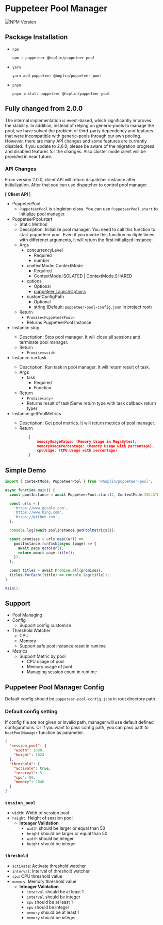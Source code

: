 # Puppeteer Pool Manager

![NPM Version](https://img.shields.io/npm/v/%40hoplin%2Fpuppeteer-pool?style=for-the-badge)

## Package Installation

- `npm`

  ```
  npm i puppeteer @hoplin/puppeteer-pool
  ```

- `yarn`

  ```
  yarn add puppeteer @hoplin/puppeteer-pool
  ```

- `pnpm`
  ```
  pnpm install puppeteer @hoplin/puppeteer-pool
  ```

## Fully changed from 2.0.0

The internal implementation is event-based, which significantly improves the stability. In addition, instead of relying
on generic-pools to manage the pool, we have solved the problem of third-party dependency and features that were
incompatible with generic-pools through our own pooling. However, there are many API changes and some features are
currently disabled. If you update to 2.0.0, please be aware of the migration progress and disabled features for the
changes.
Also cluster mode client will be provided in near future.

### API Changes

From version 2.0.0, client API will return dispatcher instance after initialization.
After that you can use dispatcher to control pool manager.

**[ Client API ]**

- PuppeteePool
  - `PuppeteerPool` is singleton class. You can use `PuppeteerPool.start` to initialize pool manager.
- PuppeteerPool.start
  - Static Method
  - Description: Initialize pool manager. You need to call this function to start puppeteer pool. Even if you invoke
    this function multiple times with differenct arguments, it will return the first initialized instance.
  - Args
    - concurrencyLevel
      - Required
      - number
    - contextMode: ContextMode
      - Required
      - ContextMode.ISOLATED | ContextMode.SHARED
    - options
      - Optional
      - [puppeteer.LaunchOptions](https://pptr.dev/api/puppeteer.launchoptions)
    - customConfigPath
      - Optional
      - string (Default: `puppeteer-pool-config.json` in project root)
  - Return
    - `Promise<PuppeteerPool>`
    - Returns PuppeteerPool Instance.
- Instance<PuppeteerPool>.stop
  - Description: Stop pool manager. It will close all sessions and terminate pool manager.
  - Return
    - `Promise<void>`
- Instance<PuppeteerPool>.runTask
  - Description: Run task in pool manager. It will return result of task.
  - Args
    - task
      - Required
      - Function
  - Return
    - `Promise<any>`
    - Returns result of task(Same return type with task callback return type)
- Instance<PuppeteerPool>.getPoolMetrics
  - Description: Get pool metrics. It will return metrics of pool manager.
  - Return
    ```json
        {
            memoryUsageValue: (Memory Usage in MegaBytes),
            memoryUsagePercentage: (Memory Usage with percentage),
            cpuUsage: (CPU Usage with percentage)
        }
    ```

## Simple Demo

```typescript
import { ContextMode, PuppeteerPool } from '@hoplin/puppeteer-pool';

async function main() {
  const poolInstance = await PuppeteerPool.start(2, ContextMode.ISOLATED);

  const urls = [
    'https://www.google.com',
    'https://www.bing.com',
    'https://github.com',
  ];

  console.log(await poolInstance.getPoolMetrics());

  const promises = urls.map((url) =>
    poolInstance.runTask(async (page) => {
      await page.goto(url);
      return await page.title();
    }),
  );

  const titles = await Promise.all(promises);
  titles.forEach((title) => console.log(title));
}

main();
```

## Support

- Pool Managing
- Config
  - Support config customize
- Threshold Watcher
  - CPU
  - Memory
  - Support safe pool instance reset in runtime
- Metrics
  - Support Metric by pool
    - CPU usage of pool
    - Memory usage of pool
    - Managing session count in runtime

## Puppeteer Pool Manager Config

Default config should be `puppeteer-pool-config.json` in root directory path.

### Default config setting

If config file are not given or invalid path, manager will use default defined configurations. Or if you want to pass
config path, you can pass path to `bootPoolManager` function as parameter.

```json
{
  "session_pool": {
    "width": 1080,
    "height": 1024
  },
  "threshold": {
    "activate": true,
    "interval": 5,
    "cpu": 80,
    "memory": 2048
  }
}
```

### `session_pool`

- `width`: Width of session pool
- `height`: Height of session pool
  - **Inteager Validation**
    - `width` should be larger or equal than 50
    - `height` should be larger or equal than 50
    - `width` should be integer
    - `height` should be integer

### `threshold`

- `activate`: Activate threshold watcher
- `interval`: Interval of threshold watcher
- `cpu`: CPU threshold value
- `memory`: Memory threshold value
  - **Inteager Validation**
    - `interval` should be at least 1
    - `interval` should be integer
    - `cpu` should be at least 1
    - `cpu` should be integer
    - `memory` should be at least 1
    - `memory` should be integer
